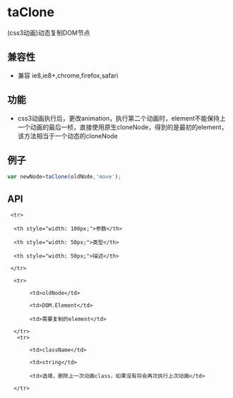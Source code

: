 ﻿# taClone
(css3动画)动态复制DOM节点
## 兼容性
 * 兼容 ie8,ie8+,chrome,firefox,safari
## 功能
 * css3动画执行后，更改animation，执行第二个动画时，element不能保持上一个动画的最后一桢，直接使用原生cloneNode，得到的是最初的element，该方法相当于一个动态的cloneNode
## 例子
```JavaScript
var newNode=taClone(oldNode,'move');
```
## API
<table class="table table-bordered table-striped">
    
   <thead>
    
     <tr>
       
      <th style="width: 100px;">参数</th>
        
      <th style="width: 50px;">类型</th>
 
      <th style="width: 50px;">描述</th>
        
     </tr>
  
  </thead>
  <tbody>
        
      <tr>
         
           <td>oldNode</td>
         
           <td>DOM.Element</td>
      
           <td>需要复制的element</td>
          
      </tr>
       <tr>
         
           <td>className</td>
         
           <td>string</td>
      
           <td>选填，删除上一次动画class，如果没有将会再次执行上次动画</td>
  
      </tr>
  </tbody>
</table>